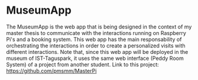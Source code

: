 # MuseumApp
The MuseumApp is the web app that is being designed in the context of my master thesis to communicate with the interactions running on Raspberry Pi's and a booking system. This web app has the main responsability of orchestrating the interactions in order to create a personalized visits with different interactions.  Note that, since this web app will be deployed in the museum of IST-Taguspark, it uses the same web interface (Peddy Room System) of a project from another student. Link to this project: https://github.com/pmsmm/MasterPi
